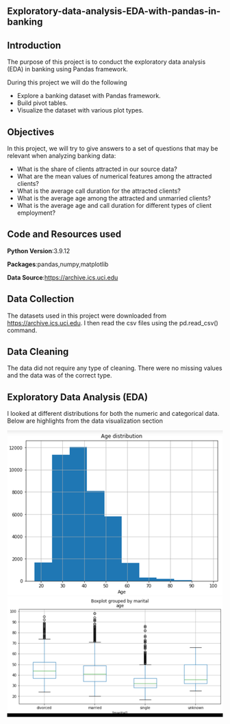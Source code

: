 ## Exploratory-data-analysis-EDA-with-pandas-in-banking

## Introduction

The purpose of this project is to conduct the exploratory data analysis (EDA) in banking using Pandas framework.

During this project we will do the following

 *   Explore a banking dataset with Pandas framework.
 *   Build pivot tables.
 *   Visualize the dataset with various plot types.

## Objectives

In this project, we will try to give answers to a set of questions that may be relevant when analyzing banking data:

   *  What is the share of clients attracted in our source data?
   *  What are the mean values of numerical features among the attracted clients?
   *  What is the average call duration for the attracted clients?
   *  What is the average age among the attracted and unmarried clients?
   *  What is the average age and call duration for different types of client employment?
   
   
## Code and Resources used

**Python Version**:3.9.12 

**Packages**:pandas,numpy,matplotlib

**Data Source**:https://archive.ics.uci.edu

## Data Collection
The datasets used in this project were downloaded from https://archive.ics.uci.edu.
I then read the csv files using the pd.read_csv() command.

## Data Cleaning 
The data did not require any type of cleaning. There were no missing values and the data was of the correct type.

## Exploratory Data Analysis (EDA)
I looked at different distributions for both the numeric and categorical data. Below are highlights from the data visualization section

![age distribution histogram plot](https://github.com/MusaMasango/Exploratory-data-analysis-EDA-with-pandas-in-banking./blob/main/age%20distribution%20histogram%20plot.png)
![marital status box plot](https://github.com/MusaMasango/Exploratory-data-analysis-EDA-with-pandas-in-banking./blob/main/marital%20status%20box%20plot.png)




